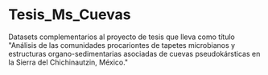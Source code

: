 # Tesis_Ms_Cuevas
Datasets complementarios al proyecto de tesis que lleva como título "Análisis de las comunidades procariontes de tapetes microbianos y estructuras organo-sedimentarias asociadas de cuevas pseudokársticas en la Sierra del Chichinautzin, México."
